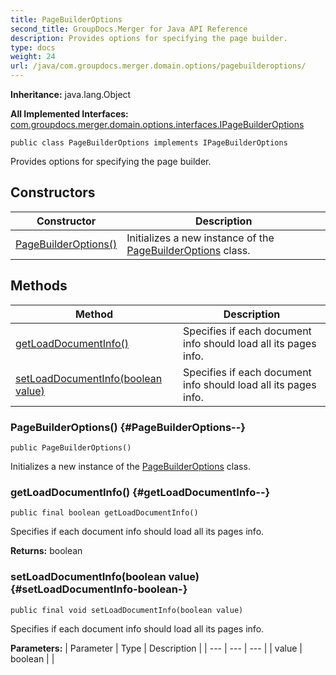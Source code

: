 ```yaml
---
title: PageBuilderOptions
second_title: GroupDocs.Merger for Java API Reference
description: Provides options for specifying the page builder.
type: docs
weight: 24
url: /java/com.groupdocs.merger.domain.options/pagebuilderoptions/
---
```

**Inheritance:**
java.lang.Object

**All Implemented Interfaces:**
[com.groupdocs.merger.domain.options.interfaces.IPageBuilderOptions](../../com.groupdocs.merger.domain.options.interfaces/ipagebuilderoptions)
```
public class PageBuilderOptions implements IPageBuilderOptions
```

Provides options for specifying the page builder.
## Constructors

| Constructor | Description |
| --- | --- |
| [PageBuilderOptions()](#PageBuilderOptions--) | Initializes a new instance of the [PageBuilderOptions](../../com.groupdocs.merger.domain.options/pagebuilderoptions) class. |
## Methods

| Method | Description |
| --- | --- |
| [getLoadDocumentInfo()](#getLoadDocumentInfo--) | Specifies if each document info should load all its pages info. |
| [setLoadDocumentInfo(boolean value)](#setLoadDocumentInfo-boolean-) | Specifies if each document info should load all its pages info. |
### PageBuilderOptions() {#PageBuilderOptions--}
```
public PageBuilderOptions()
```


Initializes a new instance of the [PageBuilderOptions](../../com.groupdocs.merger.domain.options/pagebuilderoptions) class.

### getLoadDocumentInfo() {#getLoadDocumentInfo--}
```
public final boolean getLoadDocumentInfo()
```


Specifies if each document info should load all its pages info.

**Returns:**
boolean
### setLoadDocumentInfo(boolean value) {#setLoadDocumentInfo-boolean-}
```
public final void setLoadDocumentInfo(boolean value)
```


Specifies if each document info should load all its pages info.

**Parameters:**
| Parameter | Type | Description |
| --- | --- | --- |
| value | boolean |  |

